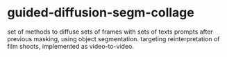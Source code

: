# guided-diffusion-segm-collage
set of methods to diffuse sets of frames with sets of texts prompts after previous masking, using object segmentation. targeting reinterpretation of film shoots, implemented as video-to-video. 
